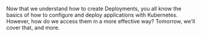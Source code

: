Now that we understand how to create Deployments, you all know the basics of how to configure and deploy applications with Kubernetes. However, how do we access them in a more effective way? Tomorrow, we'll cover that, and more.